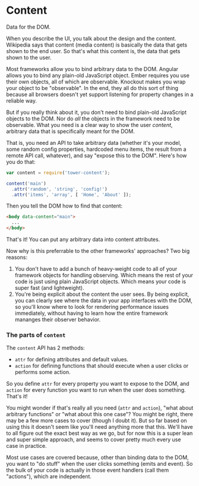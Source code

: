 # Content

Data for the DOM.

When you describe the UI, you talk about the design and the content. Wikipedia says that content (media content) is basically the data that gets shown to the end user. So that's what this content is, the data that gets shown to the user.

Most frameworks allow you to bind arbitrary data to the DOM. Angular allows you to bind any plain-old JavaScript object. Ember requires you use their own objects, all of which are observable. Knockout makes you wrap your object to be "observable". In the end, they all do this sort of thing because all browsers doesn't yet support listening for property changes in a reliable way.

But if you really think about it, you don't need to bind plain-old JavaScript objects to the DOM. Nor do _all_ the objects in the framework need to be observable. What you need is a clear way to show the user _content_, arbitrary data that is specifically meant for the DOM.

That is, you need an API to take arbitrary data (whether it's your model, some random config properties, hardcoded menu items, the result from a remote API call, whatever), and say "expose this to the DOM". Here's how you do that:

```js
var content = require('tower-content');

content('main')
  .attr('random', 'string', 'config!')
  .attr('items', 'array', [ 'Home', 'About' ]);
```

Then you tell the DOM how to find that content:

```html
<body data-content="main">
  ...
</body>
```

That's it! You can put any arbitrary data into content attributes.

Now why is this preferrable to the other frameworks' approaches? Two big reasons:

1. You don't have to add a bunch of heavy-weight code to all of your framework objects for handling observing. Which means the rest of your code is just using plain JavaScript objects. Which means your code is super fast (and lightweight).
2. You're being explicit about the content the user sees. By being explicit, you can clearly see where the data in your app interfaces with the DOM, so you'll know where to look for rendering performance issues immediately, without having to learn how the entire framework mananges their observer behavior.

### The parts of `content`

The `content` API has 2 methods:

- `attr` for defining attributes and default values.
- `action` for defining functions that should execute when a user clicks or performs some action.

So you define `attr` for every property you want to expose to the DOM, and `action` for every function you want to run when the user does something. That's it!

You might wonder if that's really all you need (`attr` and `action`), "what about arbitrary functions" or "what about this one case"? You might be right, there may be a few more cases to cover (though I doubt it). But so far based on using this it doesn't seem like you'll need anything more that this. We'll have to all figure out the exact best way as we go, but for now this is a super lean and super simple approach, and seems to cover pretty much every use case in practice.

Most use cases are covered because, other than binding data to the DOM, you want to "do stuff" when the user clicks something (emits and event). So the bulk of your code is actually in those event handlers (call them "actions"), which are independent.